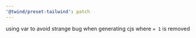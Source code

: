 ```yaml
---
'@twind/preset-tailwind': patch
---
```


using var to avoid strange bug when generating cjs where `= 1` is removed
